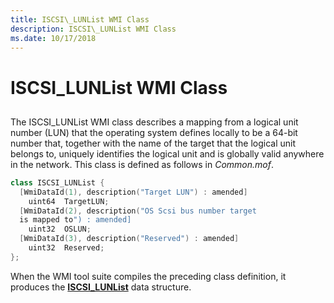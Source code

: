 ```yaml
---
title: ISCSI\_LUNList WMI Class
description: ISCSI\_LUNList WMI Class
ms.date: 10/17/2018
---
```


# ISCSI\_LUNList WMI Class


## <span id="ddk_iscsi_lunlist_wmi_class_kr"></span><span id="DDK_ISCSI_LUNLIST_WMI_CLASS_KR"></span>


The ISCSI\_LUNList WMI class describes a mapping from a logical unit number (LUN) that the operating system defines locally to be a 64-bit number that, together with the name of the target that the logical unit belongs to, uniquely identifies the logical unit and is globally valid anywhere in the network. This class is defined as follows in *Common.mof*.

```cpp
class ISCSI_LUNList {
  [WmiDataId(1), description("Target LUN") : amended]
    uint64  TargetLUN;
  [WmiDataId(2), description("OS Scsi bus number target
  is mapped to") : amended]
    uint32  OSLUN;
  [WmiDataId(3), description("Reserved") : amended]
    uint32  Reserved;
};
```

When the WMI tool suite compiles the preceding class definition, it produces the [**ISCSI\_LUNList**](/windows-hardware/drivers/ddi/iscsidef/ns-iscsidef-_iscsi_lunlist) data structure.

 

